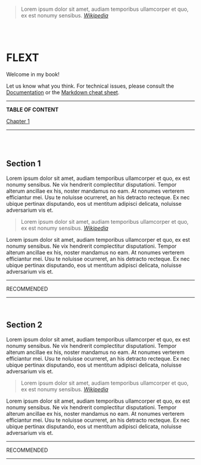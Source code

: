 <br><br><br><br><br><br><br><br>
> Lorem ipsum dolor sit amet, audiam temporibus ullamcorper et quo, ex est nonumy sensibus. *[Wikipedia](http://en.wikipedia.org/wiki/Information_architecture)*

<br><br>

# FLEXT

Welcome in my book!

Let us know what you think. For technical issues, please consult the [Documentation](http://help.gitbook.io/markdown/README.html) or the [Markdown cheat sheet](http://assemble.io/docs/Cheatsheet-Markdown.html).



___

**TABLE OF CONTENT**

[Chapter 1](/01/README.md)
___

<br><br>

## Section 1

Lorem ipsum dolor sit amet, audiam temporibus ullamcorper et quo, ex est nonumy sensibus. Ne vix hendrerit complectitur disputationi. Tempor alterum ancillae ex his, noster mandamus no eam. At nonumes verterem efficiantur mei. Usu te noluisse ocurreret, an his detracto recteque. Ex nec ubique pertinax disputando, eos ut mentitum adipisci delicata, noluisse adversarium vis et.

> Lorem ipsum dolor sit amet, audiam temporibus ullamcorper et quo, ex est nonumy sensibus. *[Wikipedia](http://en.wikipedia.org/wiki/Information_architecture)*

Lorem ipsum dolor sit amet, audiam temporibus ullamcorper et quo, ex est nonumy sensibus. Ne vix hendrerit complectitur disputationi. Tempor alterum ancillae ex his, noster mandamus no eam. At nonumes verterem efficiantur mei. Usu te noluisse ocurreret, an his detracto recteque. Ex nec ubique pertinax disputando, eos ut mentitum adipisci delicata, noluisse adversarium vis et.

___

RECOMMENDED

___
<br>

## Section 2

Lorem ipsum dolor sit amet, audiam temporibus ullamcorper et quo, ex est nonumy sensibus. Ne vix hendrerit complectitur disputationi. Tempor alterum ancillae ex his, noster mandamus no eam. At nonumes verterem efficiantur mei. Usu te noluisse ocurreret, an his detracto recteque. Ex nec ubique pertinax disputando, eos ut mentitum adipisci delicata, noluisse adversarium vis et.

> Lorem ipsum dolor sit amet, audiam temporibus ullamcorper et quo, ex est nonumy sensibus. *[Wikipedia](http://en.wikipedia.org/wiki/Information_architecture)*

Lorem ipsum dolor sit amet, audiam temporibus ullamcorper et quo, ex est nonumy sensibus. Ne vix hendrerit complectitur disputationi. Tempor alterum ancillae ex his, noster mandamus no eam. At nonumes verterem efficiantur mei. Usu te noluisse ocurreret, an his detracto recteque. Ex nec ubique pertinax disputando, eos ut mentitum adipisci delicata, noluisse adversarium vis et.

___

RECOMMENDED

___

